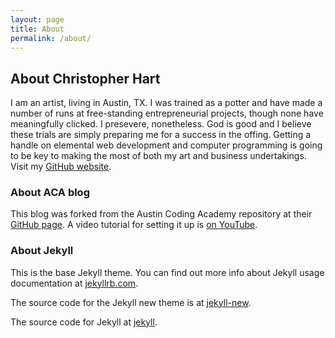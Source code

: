 ```yaml
---
layout: page
title: About
permalink: /about/
---
```


## About Christopher Hart
I am an artist, living in Austin, TX. I was trained as a potter and have made a number of runs at free-standing entrepreneurial projects, though none have meaningfully clicked. I presevere, nonetheless. God is good and I believe these trials are simply preparing me for a success in the offing. Getting a handle on elemental web development and computer programming is going to be key to making the most of both my art and business undertakings. Visit my [GitHub website](https://cdhart.github.io/cdh-blog/).

### About ACA blog
This blog was forked from the Austin Coding Academy repository at their [GitHub page](https://github.com/AustinCodingAcademy/aca-blog). A video tutorial for setting it up is [on YouTube](https://www.youtube.com/watch?v=yuVCRylrxL0&feature=youtu.be).

### About Jekyll
This is the base Jekyll theme. You can find out more info about Jekyll usage documentation at [jekyllrb.com](http://jekyllrb.com/).

The source code for the Jekyll new theme is at [jekyll-new](https://github.com/jglovier/jekyll-new).

The source code for Jekyll at [jekyll](https://github.com/jekyll/jekyll).
